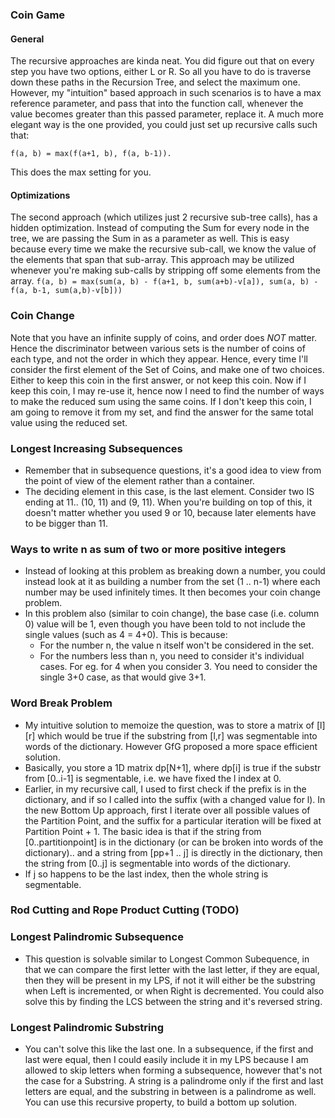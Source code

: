 ### Coin Game
#### General
The recursive approaches are kinda neat. You did figure out that on every step you have two options, either L or R. So all you have to do is traverse down these paths in the Recursion Tree, and select the maximum one. However, my "intuition" based approach in such scenarios is to have a max reference parameter, and pass that into the function call, whenever the value becomes greater than this passed parameter, replace it.
A much more elegant way is the one provided, you could just set up recursive calls such that:

`f(a, b) = max(f(a+1, b), f(a, b-1)).`

This does the max setting for you.

#### Optimizations
The second approach (which utilizes just 2 recursive sub-tree calls), has a hidden optimization. Instead of computing the Sum for every node in the tree, we are passing the Sum in as a parameter as well. This is easy because every time we make the recursive sub-call, we know the value of the elements that span that sub-array. This approach may be utilized whenever you're making sub-calls by stripping off some elements from the array.
`f(a, b) = max(sum(a, b) - f(a+1, b, sum(a+b)-v[a]), sum(a, b) - f(a, b-1, sum(a,b)-v[b]))`

### Coin Change
Note that you have an infinite supply of coins, and order does *NOT* matter. Hence the discriminator between various sets is the number of coins of each type, and not the order in which they appear.
Hence, every time I'll consider the first element of the Set of Coins, and make one of two choices. Either to keep this coin in the first answer, or not keep this coin.
Now if I keep this coin, I may re-use it, hence now I need to find the number of ways to make the reduced sum using the same coins.
If I don't keep this coin, I am going to remove it from my set, and find the answer for the same total value using the reduced set.

### Longest Increasing Subsequences
* Remember that in subsequence questions, it's a good idea to view from the point of view of the element rather than a container.
* The deciding element in this case, is the last element. Consider two IS ending at 11.. (10, 11) and (9, 11). When you're building on top of this, it doesn't matter whether you used 9 or 10, because later elements have to be bigger than 11.

### Ways to write n as sum of two or more positive integers
* Instead of looking at this problem as breaking down a number, you could instead look at it as building a number from the set (1 .. n-1) where each number may be used infinitely times. It then becomes your coin change problem.
* In this problem also (similar to coin change), the base case (i.e. column 0) value will be 1, even though you have been told to not include the single values (such as 4 = 4+0). This is because:
    * For the number n, the value n itself won't be considered in the set.
    * For the numbers less than n, you need to consider it's individual cases. For eg. for 4 when you consider 3. You need to consider the single 3+0 case, as that would give 3+1.
    
### Word Break Problem
* My intuitive solution to memoize the question, was to store a matrix of [l][r] which would be true if the substring from [l,r] was segmentable into words of the dictionary. However GfG proposed a more space efficient solution.
* Basically, you store a 1D matrix dp[N+1], where dp[i] is true if the substr from [0..i-1] is segmentable, i.e. we have fixed the l index at 0.
* Earlier, in my recursive call, I used to first check if the prefix is in the dictionary, and if so I called into the suffix (with a changed value for l). In the new Bottom Up approach, first I iterate over all possible values of the Partition Point, and the suffix for a particular iteration will be fixed at Partition Point + 1. The basic idea is that if the string from [0..partitionpoint] is in the dictionary (or can be broken into words of the dictionary).. and a string from [pp+1 .. j] is directly in the dictionary, then the string from [0..j] is segmentable into words of the dictionary.
* If j so happens to be the last index, then the whole string is segmentable.

### Rod Cutting and Rope Product Cutting (TODO)

### Longest Palindromic Subsequence
* This question is solvable similar to Longest Common Subequence, in that we can compare the first letter with the last letter, if they are equal, then they will be present in my LPS, if not it will either be the substring when Left is incremented, or when Right is decremented. You could also solve this by finding the LCS between the string and it's reversed string.

### Longest Palindromic Substring
* You can't solve this like the last one. In a subsequence, if the first and last were equal, then I could easily include it in my LPS because I am allowed to skip letters when forming a subsequence, however that's not the case for a Substring. A string is a palindrome only if the first and last letters are equal, and the substring in between is a palindrome as well. You can use this recursive property, to build a bottom up solution.


